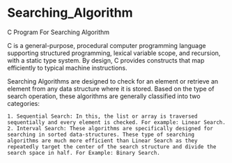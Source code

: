 # Searching_Algorithm
C Program For Searching Algorithm

C is a general-purpose, procedural computer programming language supporting structured programming, lexical variable scope, and recursion, with a static type system. By design, C provides constructs that map efficiently to typical machine instructions.

Searching Algorithms are designed to check for an element or retrieve an element from any data structure where it is stored. Based on the type of search operation, these algorithms are generally classified into two categories:

    1. Sequential Search: In this, the list or array is traversed sequentially and every element is checked. For example: Linear Search.
    2. Interval Search: These algorithms are specifically designed for searching in sorted data-structures. These type of searching algorithms are much more efficient than Linear Search as they repeatedly target the center of the search structure and divide the search space in half. For Example: Binary Search.
